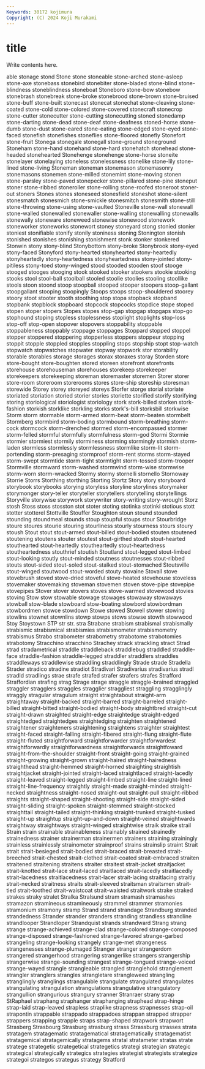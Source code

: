 ```yaml
---
Keywords: 30172 kojimura
Copyright: (C) 2024 Koji Murakami
---
```


# title

Write contents here.



able stonage stond Stone stone
stoneable stone-arched stone-asleep stone-axe stonebass stonebird stonebiter stone-bladed stone-blind stone-blindness
stoneblindness stoneboat Stoneboro stone-bow stonebow stonebrash stonebreak stone-broke stonebrood stone-brown
stone-bruised stone-buff stone-built stonecast stonecat stonechat stone-cleaving stone-coated stone-cold stone-colored
stone-covered stonecraft stonecrop stone-cutter stonecutter stone-cutting stonecutting stoned stonedamp stone-darting
stone-dead stone-deaf stone-deafness stoned-horse stone-dumb stone-dust stone-eared stone-eating stone-edged stone-eyed
stone-faced stonefish stonefishes stoneflies stone-floored stonefly Stonefort stone-fruit Stonega stonegale
stonegall stone-ground stoneground Stoneham stone-hand stonehand stone-hard stonehatch stonehead stone-headed
stonehearted Stonehenge stonehenge stone-horse stoneite stonelayer stonelaying stoneless stonelessness stonelike
stone-lily stone-lined stone-living Stoneman stoneman stonemason stonemasonry stonemasons stonemen stone-milled
stonemint stone-moving stonen stone-parsley stone-paved stonepecker stone-pillared stone-pine stoneput stoner
stone-ribbed stoneroller stone-rolling stone-roofed stoneroot stoner-out stoners Stones stones stoneseed
stonesfield stoneshot stone-silent stonesmatch stonesmich stone-smickle stonesmitch stonesmith stone-still stone-throwing
stone-using stone-vaulted Stoneville stone-wall stonewall stone-walled stonewalled stonewaller stone-walling stonewalling
stonewalls stonewally stoneware stoneweed stonewise stonewood stonework stoneworker stoneworks stonewort
stoney stoneyard stong stonied stonier stoniest stonifiable stonify stonily stoniness
stoning Stonington stonish stonished stonishes stonishing stonishment stonk stonker stonkered
Stonwin stony stony-blind Stonybottom stony-broke Stonybrook stony-eyed stony-faced Stonyford stony-hearted
stonyhearted stony-heartedly stonyheartedly stony-heartedness stonyheartedness stony-jointed stony-pitiless stony-toed stony-winged stood
stooded stooden stoof stooge stooged stooges stooging stook stooked stooker
stookers stookie stooking stooks stool stool-ball stoolball stooled stoolie stoolies
stooling stoollike stools stoon stoond stoop stoopball stooped stooper stoopers
stoop-gallant stoopgallant stooping stoopingly Stoops stoops stoop-shouldered stoorey stoory stoot
stooter stooth stoothing stop stopa stopback stopband stopbank stopblock stopboard
stopcock stopcocks stopdice stope stoped stopen stoper stopers Stopes stopes
stop-gap stopgap stopgaps stop-go stophound stoping stopless stoplessness stoplight stoplights
stop-loss stop-off stop-open stopover stopovers stoppability stoppable stoppableness stoppably stoppage
stoppages Stoppard stopped stoppel stopper stoppered stoppering stopperless stoppers stoppeur
stopping stoppit stopple stoppled stopples stoppling stops stopship stopt stop-watch
stopwatch stopwatches stopwater stopway stopwork stor storability storable storables storage
storages storax storaxes storay Storden store store-bought store-boughten stored storeen
storefront storefronts storehouse storehouseman storehouses storekeep storekeeper storekeepers storekeeping storeman
storemaster storemen Storer storer store-room storeroom storerooms stores store-ship storeship
storesman storewide Storey storey storeyed storeys Storfer storge storial storiate
storiated storiation storied storier stories storiette storified storify storifying storing
storiological storiologist storiology stork stork-billed storken stork-fashion storkish storklike storkling
storks stork's-bill storksbill storkwise Storm storm stormable storm-armed storm-beat storm-beaten
stormbelt Stormberg stormbird storm-boding stormbound storm-breathing storm-cock stormcock storm-drenched stormed
storm-encompassed stormer storm-felled stormful stormfully stormfulness storm-god Stormi Stormie stormier
stormiest stormily storminess storming stormingly stormish storm-laden stormless stormlessly stormlessness
stormlike storm-lit storm-portending storm-presaging stormproof storm-rent storms storm-stayed storm-swept stormtide
storm-tight stormtight storm-tossed storm-trooper Stormville stormward storm-washed stormwind storm-wise stormwise
storm-worn storm-wracked Stormy stormy stornelli stornello Stornoway Storrie Storrs Storthing
storthing Storting Stortz Story story storyboard storybook storybooks storying storyless
storyline storylines storymaker storymonger story-teller storyteller storytellers storytelling storytellings Storyville
storywise storywork storywriter story-writing story-wrought Storz stosh Stoss stoss stosston
stot stoter stoting stotinka stotinki stotious stott stotter stotterel Stottville
Stouffer Stoughton stoun stound stounded stounding stoundmeal stounds stoup stoupful
stoups stour Stourbridge stoure stoures stourie stouring stourliness stourly stourness
stours stoury stoush Stout stout stout-armed stout-billed stout-bodied stouten stoutened
stoutening stoutens stouter stoutest stout-girthed stouth stout-hearted stouthearted stout-heartedly stoutheartedly
stout-heartedness stoutheartedness stouthrief stoutish Stoutland stout-legged stout-limbed stout-looking stoutly stout-minded
stoutness stoutnesses stout-ribbed stouts stout-sided stout-soled stout-stalked stout-stomached Stoutsville stout-winged
stoutwood stout-worded stouty stovaine Stovall stove stovebrush stoved stove-dried stoveful
stove-heated stovehouse stoveless stovemaker stovemaking stoveman stovemen stoven stove-pipe stovepipe
stovepipes Stover stover stovers stoves stove-warmed stovewood stovies stoving Stow
stow stowable stowage stowages stowaway stowaways stowball stow-blade stowboard stow-boating
stowbord stowbordman stowbordmen stowce stowdown Stowe stowed Stowell stower stowing
stowlins stownet stownlins stowp stowps stows stowse stowth stowwood Stoy
Stoystown STP str str. stra Strabane strabism strabismal strabismally strabismic
strabismical strabismies strabismometer strabismometry strabismus Strabo strabometer strabometry strabotome strabotomies
strabotomy Stracchino stracchino Strachey strack strackling stract Strad strad stradametrical
straddle straddleback straddlebug straddled straddle-face straddle-fashion straddle-legged straddler straddlers straddles
straddleways straddlewise straddling straddlingly Strade strade Stradella Strader stradico stradine
stradiot Stradivari Stradivarius stradivarius stradl stradld stradlings strae strafe strafed
strafer strafers strafes Strafford Straffordian strafing strag Strage strage straggle
straggle-brained straggled straggler stragglers straggles stragglier straggliest straggling stragglingly straggly
stragular stragulum straight straightabout straight-arm straightaway straight-backed straight-barred straight-barreled straight-billed
straight-bitted straight-bodied straight-body straightbred straight-cut straight-drawn straighted straight-edge straightedge straight-edged
straightedged straightedges straightedging straighten straightened straightener straighteners straightening straightens straighter
straightest straight-faced straight-falling straight-fibered straight-flung straight-flute straight-fluted straightforward straightforwarder straightforwardest
straightforwardly straightforwardness straightforwards straightfoward straight-from-the-shoulder straight-front straight-going straight-grained straight-growing straight-grown
straight-haired straight-hairedness straighthead straight-hemmed straight-horned straighting straightish straightjacket straight-jointed straight-laced
straightlaced straight-lacedly straight-leaved straight-legged straight-limbed straight-line straight-lined straight-line-frequency straightly straight-made
straight-minded straight-necked straightness straight-nosed straight-out straight-pull straight-ribbed straights straight-shaped straight-shooting
straight-side straight-sided straight-sliding straight-spoken straight-stemmed straight-stocked straighttail straight-tailed straight-thinking straight-trunked
straight-tusked straight-up straightup straight-up-and-down straight-veined straightwards straightway straightways straight-winged straightwise
straik straike strail Strain strain strainable strainableness strainably strained strainedly
strainedness strainer strainerman strainermen strainers straining strainingly strainless strainlessly strainometer
strainproof strains strainslip straint Strait strait strait-besieged strait-bodied strait-braced strait-breasted
strait-breeched strait-chested strait-clothed strait-coated strait-embraced straiten straitened straitening straitens straiter
straitest strait-jacket straitjacket strait-knotted strait-lace strait-laced straitlaced strait-lacedly straitlacedly strait-lacedness
straitlacedness strait-lacer strait-lacing straitlacing straitly strait-necked straitness straits strait-sleeved straitsman
straitsmen strait-tied strait-toothed strait-waistcoat strait-waisted straitwork strake straked strakes straky
stralet Stralka Stralsund stram stramash stramashes stramazon stramineous stramineously strammel
strammer stramonies stramonium stramony stramp Strand strand strandage Strandburg stranded
strandedness Strander strander stranders stranding strandless strandline strandlooper Strandloper Strandquist
strands strandward Strang strang strange strange-achieved strange-clad strange-colored strange-composed strange-disposed
strange-fashioned strange-favored strange-garbed strangeling strange-looking strangely strange-met strangeness strangenesses strange-plumaged
Stranger stranger strangerdom strangered strangerhood strangering strangerlike strangers strangership strangerwise
strange-sounding strangest strange-tongued strange-voiced strange-wayed strangle strangleable strangled stranglehold stranglement
strangler stranglers strangles strangletare strangleweed strangling stranglingly stranglings strangulable strangulate
strangulated strangulates strangulating strangulation strangulations strangulative strangulatory strangullion strangurious strangury
stranner Stranraer strany strap StRaphael straphang straphanger straphanging straphead strap-hinge
strap-laid strap-leaved strapless straplike strapness strapnesses strap-oil strapontin strappable strappado
strappadoes strappan strapped strapper strappers strapping strapple straps strap-shaped strapwork
strapwort Strasberg Strasbourg Strasburg strasburg strass Strassburg strasses strata stratagem
stratagematic stratagematical stratagematically stratagematist stratagemical stratagemically stratagems stratal stratameter stratas
strate stratege strategetic strategetical strategetics strategi strategian strategic strategical strategically
strategics strategies strategist strategists strategize strategoi strategos strategus strategy Stratford
